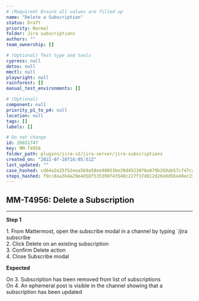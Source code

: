 ```yaml
---
# (Required) Ensure all values are filled up
name: "Delete a Subscription"
status: Draft
priority: Normal
folder: Jira subscriptions
authors: ""
team_ownership: []

# (Optional) Test type and tools
cypress: null
detox: null
mmctl: null
playwright: null
rainforest: []
manual_test_environments: []

# (Optional)
component: null
priority_p1_to_p4: null
location: null
tags: []
labels: []

# Do not change
id: 26651747
key: MM-T4956
folder_path: plugins/jira-v2/jira-server/jira-subscriptions
created_on: "2022-07-28T16:05:51Z"
last_updated: ""
case_hashed: cd64a2e25fb2eea569a58ee98053be39d4523070a079b269ab57cf47caed56c4442bc436ab83c121703245a9ca592efe
steps_hashed: f9cc8aa3b4a29e4d5bf535399f43548c227f37d812d26e9d5be49ec23076caebcb2984d2e68f2e24bfbe99b5ca43aaa3
---
```


## MM-T4956: Delete a Subscription

---

**Step 1**

1\. From Mattermost, open the subscribe modal in a channel by typing \`/jira subscribe\
2\. Click Delete on an existing subscription\
3\. Confirm Delete action\
4\. Close Subscribe modal

**Expected**

On 3. Subscription has been removed from list of subscriptions\
On 4. An ephemeral post is visible in the channel showing that a subscription has been updated

